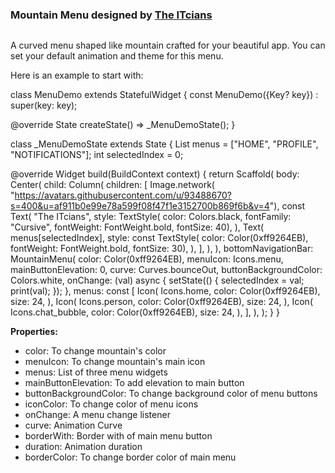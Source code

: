 <h3>
Mountain Menu designed by <a href='https://itcians.com'>The ITcians</a>
</h3>
<img srv="https://github.com/ITcians/mountain_menu/blob/f1a6c31576cfd26019f1464dbe4aa718e433582f/mountain_menu_video.mp4">

<p>A curved menu shaped like mountain crafted for your beautiful app.
You can set your default animation and theme for this menu.

Here is an example to start with:
</p>
class MenuDemo extends StatefulWidget {
  const MenuDemo({Key? key}) : super(key: key);

  @override
  State<MenuDemo> createState() => _MenuDemoState();
}

class _MenuDemoState extends State<MenuDemo> {
  List<String> menus = ["HOME", "PROFILE", "NOTIFICATIONS"];
  int selectedIndex = 0;

  @override
  Widget build(BuildContext context) {
    return Scaffold(
      body: Center(
        child: Column(
          children: [
            Image.network(
                "https://avatars.githubusercontent.com/u/93488670?s=400&u=af911b0e99e78a599f08f47f1e3152700b869f6b&v=4"),
            const Text(
              "The ITcians",
              style: TextStyle(
                  color: Colors.black,
                  fontFamily: "Cursive",
                  fontWeight: FontWeight.bold,
                  fontSize: 40),
            ),
            Text(
              menus[selectedIndex],
              style: const TextStyle(
                  color: Color(0xff9264EB),
                  fontWeight: FontWeight.bold,
                  fontSize: 30),
            ),
          ],
        ),
      ),
      bottomNavigationBar: MountainMenu(
        color: Color(0xff9264EB),
        menuIcon: Icons.menu,
        mainButtonElevation: 0,
        curve: Curves.bounceOut,
        buttonBackgroundColor: Colors.white,
        onChange: (val) async {
          setState(() {
            selectedIndex = val;
            print(val);
          });
        },
        menus: const [
          Icon(
            Icons.home,
            color: Color(0xff9264EB),
            size: 24,
          ),
          Icon(
            Icons.person,
            color: Color(0xff9264EB),
            size: 24,
          ),
          Icon(
            Icons.chat_bubble,
            color: Color(0xff9264EB),
            size: 24,
          ),
        ],
      ),
    );
  }
}

<b>Properties:</b>
<ul>
<li>color: To change mountain's color</li>
<li>menuIcon: To change mountain's main icon</li>
<li>menus: List of three menu widgets</li>
<li>mainButtonElevation: To add elevation to main button</li>
<li>buttonBackgroundColor: To change background color of menu buttons</li>
<li>iconColor: To change color of menu icons</li>
<li>onChange: A menu change listener</li>
<li>curve: Animation Curve</li>
<li>borderWith: Border with of main menu button</li>
<li>duration: Animation duration</li>
<li>borderColor: To change border color of main menu</li>
</ul>